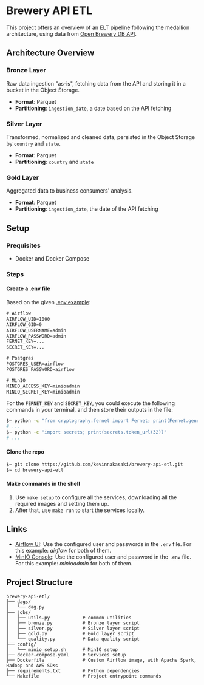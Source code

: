 # Brewery API ETL

This project offers an overview of an ELT pipeline following the medallion architecture, using data from [Open Brewery DB API](https://www.openbrewerydb.org/).


## Architecture Overview
### Bronze Layer
Raw data ingestion "as-is", fetching data from the API and storing it in a bucket in the Object Storage.
- **Format**: Parquet
- **Partitioning**: `ingestion_date`, a date based on the API fetching

### Silver Layer
Transformed, normalized and cleaned data, persisted in the Object Storage by `country` and `state`.
- **Format**: Parquet
- **Partitioning**: `country` and `state`

### Gold Layer
Aggregated data to business consumers' analysis.
- **Format**: Parquet
- **Partitioning**: `ingestion_date`, the date of the API fetching

## Setup
### Prequisites
- Docker and Docker Compose

### Steps
#### Create a .env file
Based on the given [.env.example](https://github.com/kevinnakasaki/brewery-api-etl/blob/a33b52f4c5e8a68ac8d90e9e8ddd31389954276f/.env.example):

```txt
# Airflow
AIRFLOW_UID=1000
AIRFLOW_GID=0
AIRFLOW_USERNAME=admin
AIRFLOW_PASSWORD=admin
FERNET_KEY=...
SECRET_KEY=...

# Postgres
POSTGRES_USER=airflow
POSTGRES_PASSWORD=airflow

# MinIO
MINIO_ACCESS_KEY=minioadmin
MINIO_SECRET_KEY=minioadmin
```

For the `FERNET_KEY` and `SECRET_KEY`, you could execute the following commands in your terminal, and then store their outputs in the file:
```bash
$~ python -c "from cryptography.fernet import Fernet; print(Fernet.generate_key().decode())"
# ...
$~ python -c "import secrets; print(secrets.token_url(32))"
# ...
```

#### Clone the repo
```sh
$~ git clone https://github.com/kevinnakasaki/brewery-api-etl.git
$~ cd brewery-api-etl
```

#### Make commands in the shell
1. Use `make setup` to configure all the services, downloading all the required images and setting them up.
2. After that, use `make run` to start the services locally.

## Links
- [Airflow UI](http://localhost:8080): Use the configured user and passwords in the `.env` file. For this example: *airflow* for both of them.
- [MinIO Console](http://localhost:9001): Use the configured user and password in the `.env` file. For this example: *minioadmin* for both of them.

## Project Structure
```
brewery-api-etl/
├── dags/
│   └── dag.py
├── jobs/
│   ├── utils.py            # common utilities
│   ├── bronze.py           # Bronze layer script
│   ├── silver.py           # Silver layer script
│   ├── gold.py             # Gold layer script
│   └── quality.py          # Data quality script
├── config/
│   └── minio_setup.sh      # MinIO setup
├── docker-compose.yaml     # Services setup
├── Dockerfile              # Custom Airflow image, with Apache Spark, Hadoop and AWS SDKs
├── requirements.txt        # Python dependencies
└── Makefile                # Project entrypoint commands
```